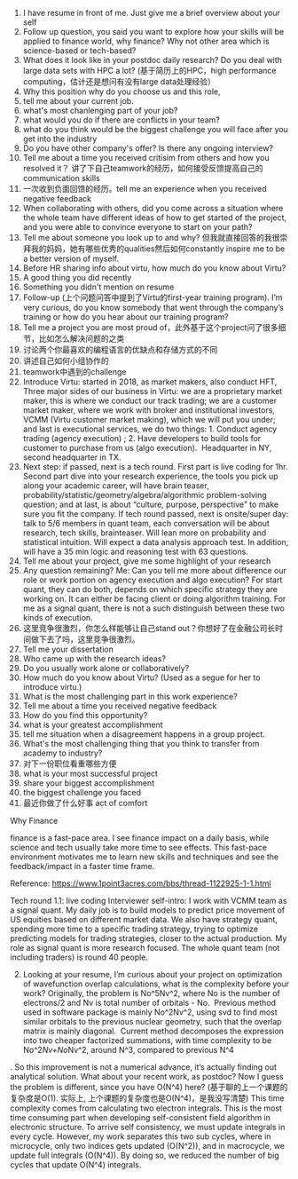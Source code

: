 1. I have resume in front of me. Just give me a brief overview about your self
2. Follow up question, you said you want to explore how your skills will be applied to finance world, why finance? Why not other area which is science-based or tech-based?
3. What does it look like in your postdoc daily research? Do you deal with large data sets with HPC a lot? (基于简历上的HPC，high performance computing，估计还是想问有没有large data处理经验）
4. Why this position why do you choose us and this role,
5.  tell me about your current job.
6.  what's most chanlenging part of your job?
7.   what would you do if there are conflicts in your team?
8.   what do you think would be the biggest challenge you will face after you get into the industry
9. Do you have other company's offer? Is there any ongoing interview? 
10. Tell me about a time you received critisim from others and how you resolved it？ 讲了下自己teamwork的经历，如何接受反馈提高自己的 communication skills
11. 一次收到负面回馈的经历。tell me an experience when you received negative feedback 
12. When collaborating with others, did you come across a situation where the whole team have different ideas of how to get started of the project, and you were able to convince everyone to start on your path?
13. Tell me about someone you look up to and why? 但我就直接回答的我很崇拜我的妈妈，她有哪些优秀的qualities然后如何constantly inspire me to be a better version of myself.
14. Before HR sharing info about virtu, how much do you know about Virtu?
15. A good thing you did recently
16. Something you didn't mention on resume
17. Follow-up (上个问题问答中提到了Virtu的first-year training program). I’m very curious, do you know somebody that went through the company’s training or how do you hear about our training program?
18. Tell me a project you are most proud of，此外基于这个project问了很多细节，比如怎么解决问题的之类
19. 讨论两个你最喜欢的编程语言的优缺点和存储方式的不同
20. 讲述自己如何小组协作的
21. teamwork中遇到的challenge
22. Introduce Virtu: started in 2018, as market makers, also conduct HFT, Three major sides of our business in Virtu: we are a proprietary market maker, this is where we conduct our track trading; we are a customer market maker, where we work with broker and institutional investors, VCMM (Virtu customer market making), which we will put you under; and last is executional services, we do two things: 1. Conduct agency trading (agency execution) ; 2. Have developers to build tools for customer to purchase from us (algo execution).  Headquarter in NY, second headquarter in TX.
23. Next step:
if passed, next is a tech round. First part is live coding for 1hr. Second part dive into your research experience, the tools you pick up along your academic career, will have brain teaser, probability/statistic/geometry/algebra/algorithmic problem-solving question; and at last, is about “culture, purpose, perspective” to make sure you fit the company.
If tech round passed, next is onsite/super day: talk to 5/6 members in quant team, each conversation will be about research, tech skills, brainteaser. Will lean more on probability and statistical intuition. Will expect a data analysis approach test. In addition, will have a 35 min logic and reasoning test with 63 questions.
24. Tell me about your project, give me some highlight of your research
25. Any question remaining?
Me: Can you tell me more about difference our role or work portion on agency execution and algo execution?
For start quant, they can do both, depends on which specific strategy they are working on. It can either be facing client or doing algorithm training. For me as a signal quant, there is not a such distinguish between these two kinds of execution.
26. 这里竞争很激烈，你怎么样能够让自己stand out？你想好了在金融公司长时间做下去了吗，这里竞争很激烈。
27. Tell me your dissertation
28. Who came up with the research ideas?
29. Do you usually work alone or collaboratively?
30. How much do you know about Virtu? (Used as a segue for her to introduce virtu.)
31. What is the most challenging part in this work experience?
32. Tell me about a time you received negative feedback
33. How do you find this opportunity?
34. what is your greatest accomplishment
35. tell me situation when a disagreement happens in a group project.
36. What's the most challenging thing that you think to transfer from academy to industry?
37. 对下一份职位看重哪些方便
38. what is your most successful project
39. share your biggest accomplishment
40. the biggest challenge you faced
41. 最近你做了什么好事 act of comfort


Why Finance

finance is a fast-pace area. I see finance impact on a daily basis, while science and tech usually take more time to see effects. This fast-pace environment motivates me to learn new skills and techniques and see the feedback/impact in a faster time frame.



Reference: https://www.1point3acres.com/bbs/thread-1122925-1-1.html

Tech round 1.1: live coding
Interviewer self-intro: I work with VCMM team as a signal quant. My daily job is to build models to predict price movement of US equities based on different market data. We also have strategy quant, spending more time to a specific trading strategy, trying to optimize predicting models for trading strategies, closer to the actual production. My role as signal quant is more research focused. The whole quant team (not including traders) is round 40 people. 

2. Looking at your resume, I’m curious about your project on optimization of wavefunction overlap calculations, what is the complexity before your work?
Originally, the problem is No^5Nv^2, where No is the number of electrons/2 and Nv is total number of orbitals - No. 
Previous method used in software package is mainly No^2Nv^2, using svd to find most similar orbitals to the previous nuclear geometry, such that the overlap matrix is mainly diagonal. 
Current method decomposes the expression into two cheaper factorized summations, with time complexity to be No^2*Nv+No*Nv^2, around N^3, compared to previous N^4


. So this improvement is not a numerical advance, it’s actually finding out analytical solution. What about your recent work, as postdoc? Now I guess the problem is different, since you have O(N^4) here? (基于聊的上一个课题的复杂度是O(1). 实际上, 上个课题的复杂度也是O(N^4)，是我没写清楚)
This time complexity comes from calculating two electron integrals. This is the most time consuming part when developing self-consistent field algorithm in electronic structure. To arrive self consistency, we must update integrals in every cycle. However, my work separates this two sub cycles, where in microcycle, only two indices gets updated (O(N^2)), and in macrocycle, we update full integrals (O(N^4)). By doing so, we reduced the number of big cycles that update O(N^4) integrals.
